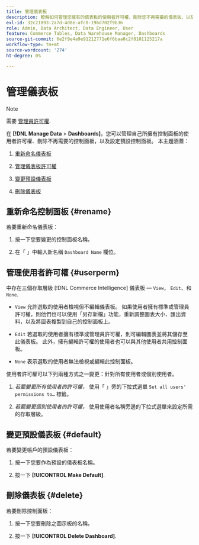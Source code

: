 ```yaml
---
title: 管理儀表板
description: 瞭解如何管理您擁有的儀表板的使用者許可權、刪除您不再需要的儀表板，以及設定預設儀表板。
exl-id: 32c21093-2a7d-4d8e-afc0-19bd702f9b36
role: Admin, Data Architect, Data Engineer, User
feature: Commerce Tables, Data Warehouse Manager, Dashboards
source-git-commit: 6e2f9e4a9e91212771e6f6baa8c2f8101125217a
workflow-type: tm+mt
source-wordcount: '274'
ht-degree: 0%

---
```


# 管理儀表板

>[!NOTE]
>
>需要 [管理員許可權](../../administrator/user-management/user-management.md).

在 **[!DNL Manage Data** > **Dashboards]**，您可以管理自己所擁有控制面板的使用者許可權、刪除不再需要的控制面板，以及設定預設控制面板。 本主題涵蓋：

1. [重新命名儀表板](#rename)

1. [管理儀表板許可權](#userperm)

1. [變更預設儀表板](#default)

1. [刪除儀表板](#delete)

## 重新命名控制面板 {#rename}

若要重新命名儀表板：

1. 按一下您要變更的控制面板名稱。

2. 在「 」中輸入新名稱 `Dashboard Name` 欄位。

## 管理使用者許可權 {#userperm}

中存在三個存取層級 [!DNL Commerce Intelligence] 儀表板 —  `View`， `Edit`、和 `None`.

* `View` 允許選取的使用者檢視但不編輯儀表板。 如果使用者擁有標準或管理員許可權，則他們也可以使用「另存新檔」功能，重新調整圖表大小、匯出資料，以及將圖表複製到自己的控制面板上。

* `Edit` 若選取的使用者擁有標準或管理員許可權，則可編輯圖表並將其儲存至此儀表板。 此外，擁有編輯許可權的使用者也可以與其他使用者共用控制面板。

* `None` 表示選取的使用者無法檢視或編輯此控制面板。

使用者許可權可以下列兩種方式之一變更：針對所有使用者或個別使用者。

1. *若要變更所有使用者的許可權，* 使用「 」旁的下拉式選單 `Set all users' permissions to…` 標籤。

1. *若要變更個別使用者的許可權，* 使用使用者名稱旁邊的下拉式選單來設定所需的存取層級。

## 變更預設儀表板 {#default}

若要變更帳戶的預設儀表板：

1. 按一下您要作為預設的儀表板名稱。

1. 按一下 **[!UICONTROL Make Default]**.

## 刪除儀表板 {#delete}

若要刪除控制面板：

1. 按一下您要刪除之圖示板的名稱。

1. 按一下 **[!UICONTROL Delete Dashboard]**.
